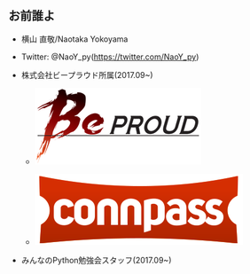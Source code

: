 ## お前誰よ

- 横山 直敬/Naotaka Yokoyama

- Twitter: @NaoY_py(https://twitter.com/NaoY_py)

- 株式会社ビープラウド所属(2017.09~)

    - ![BeProud](../assets/beproud.png)

    - ![connpass](../assets/connpass.png)

- みんなのPython勉強会スタッフ(2017.09~)



